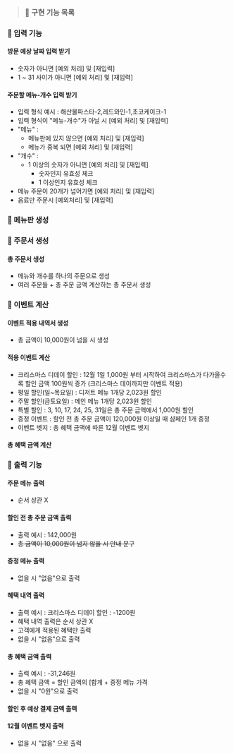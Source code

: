 > ### 📝 구현 기능 목록 

### 📌 입력 기능
#### 방문 예상 날짜 입력 받기
- 숫자가 아니면 [예외 처리] 및 [재입력]
- 1 ~ 31 사이가 아니면 [예외 처리] 및 [재입력]

#### 주문할 메뉴-개수 입력 받기
- 입력 형식 예시 : 해산물파스타-2,레드와인-1,초코케이크-1
- 입력 형식이 "메뉴-개수"가 아닐 시 [예외 처리] 및 [재입력]
- "메뉴" : 
  - 메뉴판에 있지 않으면 [예외 처리] 및 [재입력]
  - 메뉴가 중복 되면 [예외 처리] 및 [재입력]
- "개수" :
  - 1 이상의 숫자가 아니면 [예외 처리] 및 [재입력]
    - 숫자인지 유효성 체크
    - 1 이상인지 유효성 체크
- 메뉴 주문이 20개가 넘어가면 [예외 처리] 및 [재입력]
- 음료만 주문시 [예외처리] 및 [재입력]

### 📌 메뉴판 생성

### 📌 주문서 생성
#### 총 주문서 생성
- 메뉴와 개수를 하나의 주문으로 생성
- 여러 주문들 + 총 주문 금액 계산하는 총 주문서 생성

### 📌 이벤트 계산
#### 이벤트 적용 내역서 생성
- 총 금액이 10,000원이 넘을 시 생성
#### 적용 이벤트 계산
- 크리스마스 디데이 할인 : 12월 1일 1,000원 부터 시작하여 크리스마스가 다가올수록 할인 금액 100원씩 증가 (크리스마스 데이까지만 이벤트 적용)
- 평일 할인(일~목요일) : 디저트 메뉴 1개당 2,023원 할인
- 주말 할인(금토요일) : 메인 메뉴 1개당 2,023원 할인
- 특별 할인 : 3, 10, 17, 24, 25, 31일은 총 주문 금액에서 1,000원 할인
- 증정 이벤트 : 할인 전 총 주문 금액이 120,000원 이상일 때 샴페인 1개 증정
- 이벤트 벳지 : 총 혜택 금액에 따른 12월 이벤트 벳지
#### 총 혜택 금액 계산

### 📌 출력 기능
#### 주문 메뉴 출력
-    순서 상관 X

#### 할인 전 총 주문 금액 출력
- 출력 예시 : 142,000원
- ~~총 금액이 10,000원이 넘지 않을 시 안내 문구~~

#### 증정 메뉴 출력
- 없을 시 "없음"으로 출력

#### 혜택 내역 출력
- 출력 예시 : 크리스마스 디데이 할인 : -1200원
- 혜택 내역 출력은 순서 상관 X
- 고객에게 적용된 혜택만 출력
- 없을 시 "없음"으로 출력

#### 총 혜택 금액 출력
- 출력 예시 : -31,246원
- 총 혜택 금액 = 할인 금액의 [합계 + 증정 메뉴 가격
- 없을 시 "0원"으로 출력
#### 할인 후 예상 결제 금액 출력

#### 12월 이벤트 벳지 출력
- 없을 시 "없음" 으로 출력





